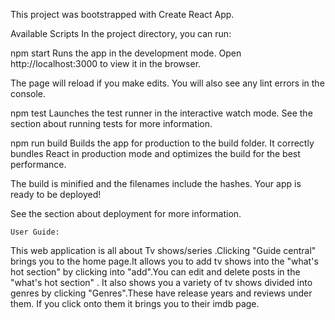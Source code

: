 This project was bootstrapped with Create React App.

Available Scripts
In the project directory, you can run:

npm start
Runs the app in the development mode.
Open http://localhost:3000 to view it in the browser.

The page will reload if you make edits.
You will also see any lint errors in the console.

npm test
Launches the test runner in the interactive watch mode.
See the section about running tests for more information.

npm run build
Builds the app for production to the build folder.
It correctly bundles React in production mode and optimizes the build for the best performance.

The build is minified and the filenames include the hashes.
Your app is ready to be deployed!

See the section about deployment for more information.

    User Guide:
This web application is all about Tv shows/series .Clicking "Guide central" brings you to the home page.It allows you to add tv shows into the "what's hot section" by clicking into "add".You can edit and delete posts in the "what's hot section" . It also shows you a variety of tv shows divided into genres by clicking "Genres".These have release years and reviews under them. If you click onto them it brings you to their imdb page.
